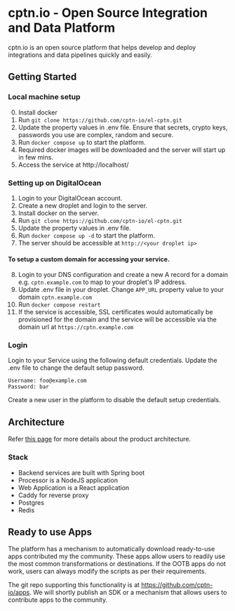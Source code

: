 # cptn.io - Open Source Integration and Data Platform
cptn.io is an open source platform that helps develop and deploy integrations and data pipelines quickly and easily.

## Getting Started

### Local machine setup

0. Install docker
1. Run `git clone https://github.com/cptn-io/el-cptn.git`
2. Update the property values in .env file. Ensure that secrets, crypto keys, passwords you use are complex, random and secure.
3. Run `docker compose up` to start the platform.
4. Required docker images will be downloaded and the server will start up in few mins.
5. Access the service at http://localhost/

### Setting up on DigitalOcean

1. Login to your DigitalOcean account.
2. Create a new droplet and login to the server.
3. Install docker on the server.
4. Run `git clone https://github.com/cptn-io/el-cptn.git`
5. Update the property values in .env file.
6. Run `docker compose up -d` to start the platform.
7. The server should be accessible at `http://<your droplet ip>`

#### To setup a custom domain for accessing your service.
8. Login to your DNS configuration and create a new A record for a domain e.g. `cptn.example.com` to map to your droplet's IP address.
9. Update .env file in your droplet. Change `APP_URL` property value to your domain `cptn.example.com`
10. Run `docker compose restart`
12. If the service is accessible, SSL certificates would automatically be provisioned for the domain and the service will be accessible via the domain url at `https://cptn.example.com`

### Login
Login to your Service using the following default credentials. Update the .env file to change the default setup password. 

```
Username: foo@example.com
Password: bar
```

Create a new user in the platform to disable the default setup credentials.

## Architecture

Refer [this page](https://docs.cptn.io/docs/architecture/overview) for more details about the product architecture.

### Stack
- Backend services are built with Spring boot
- Processor is a NodeJS application
- Web Application is a React application
- Caddy for reverse proxy
- Postgres
- Redis

## Ready to use Apps
The platform has a mechanism to automatically download ready-to-use apps contributed my the community. These apps allow users to readily use the most common transformations or destinations. If the OOTB apps do not work, users can always modify the scripts as per their requirements.

The git repo supporting this functionality is at https://github.com/cptn-io/apps. We will shortly publish an SDK or a mechanism that allows users to contribute apps to the community.

